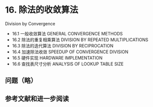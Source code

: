 # 16. 除法的收敛算法 

Division by Convergence





-   16.1 一般收敛算法 GENERAL CONVERGENCE METHODS
-   16.2 除法的重复相乘算法 DIVISION BY REPEATED MULTIPLICATIONS
-   16.3 除法的迭代算法 DIVISION BY RECIPROCATION
-   16.4 加速除法收敛 SPEEDUP OF CONVERGENCE DIVISION
-   16.5 硬件实现 HARDWARE IMPLEMENTATION
-   16.6 查找表尺寸分析 ANALYSIS OF LOOKUP TABLE SIZE



## 问题（略）



## 参考文献和进一步阅读

